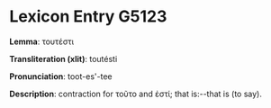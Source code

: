 # Lexicon Entry G5123

**Lemma**: τουτέστι

**Transliteration (xlit)**: toutésti

**Pronunciation**: toot-es'-tee

**Description**:
contraction for τοῦτο and ἐστί; that is:--that is (to say).
